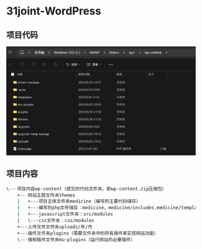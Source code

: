 # 31joint-WordPress
## 项目代码
![1719740556310](image/README/1719740556310.png)

## 项目内容
```bash
\---项目内容wp-content（提交的代码文件夹，即wp-content.zip压缩包）
	+-- 网站主题文件夹themes
	|	+---项目主体文件夹medicine（编写的主要代码储存）
	|	+---编写的php文件储存：medicine，medicine/includes,medicine/template-parts
	|	+---javascript文件夹：src/modules
	|	\---css文件夹：css/modules
	+---上传文件文件夹uploads/年/月
	+---插件文件夹plugins（需要文件夹中的所有插件来实现网站功能）
	\---强制插件文件夹mu-plugins（运行网站的必要插件）

```

